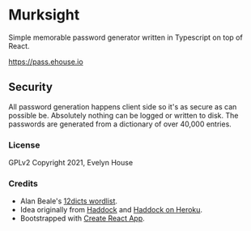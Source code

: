 # Murksight
Simple memorable password generator written in Typescript on top of React.

https://pass.ehouse.io

## Security
All password generation happens client side so it's as secure as can possible be. Absolutely nothing can be logged or written to disk. The passwords are generated from a dictionary of over 40,000 entries.

### License 
GPLv2 Copyright 2021, Evelyn House

### Credits
* Alan Beale's [12dicts wordlist](http://wordlist.aspell.net/12dicts-readme/#classic). 
* Idea originally from [Haddock](https://github.com/stephencelis/haddock) and [Haddock on Heroku](https://github.com/digitalcora/haddock-on-heroku).
* Bootstrapped with [Create React App](https://github.com/facebook/create-react-app).

